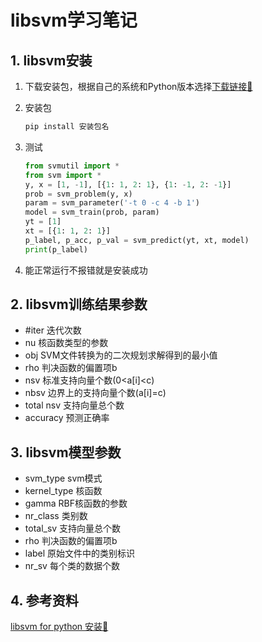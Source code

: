 # libsvm学习笔记

## 1. libsvm安装

1. 下载安装包，根据自己的系统和Python版本选择[下载链接🔗](https://www.lfd.uci.edu/~gohlke/pythonlibs/#libsvm)
2. 安装包

    ```bash
    pip install 安装包名
    ```

3. 测试

    ```python
    from svmutil import *
    from svm import *
    y, x = [1, -1], [{1: 1, 2: 1}, {1: -1, 2: -1}]
    prob = svm_problem(y, x)
    param = svm_parameter('-t 0 -c 4 -b 1')
    model = svm_train(prob, param)
    yt = [1]
    xt = [{1: 1, 2: 1}]
    p_label, p_acc, p_val = svm_predict(yt, xt, model)
    print(p_label)
    ```

4. 能正常运行不报错就是安装成功

## 2. libsvm训练结果参数

- #iter 迭代次数
- nu 核函数类型的参数
- obj SVM文件转换为的二次规划求解得到的最小值
- rho 判决函数的偏置项b
- nsv 标准支持向量个数(0<a[i]<c)
- nbsv 边界上的支持向量个数(a[i]=c)
- total nsv 支持向量总个数
- accuracy 预测正确率

## 3. libsvm模型参数

- svm_type svm模式
- kernel_type 核函数
- gamma RBF核函数的参数
- nr_class 类别数
- total_sv 支持向量总个数
- rho 判决函数的偏置项b
- label 原始文件中的类别标识
- nr_sv 每个类的数据个数

## 4. 参考资料

[libsvm for python 安装🔗](https://blog.csdn.net/he99774/article/details/80388612)
